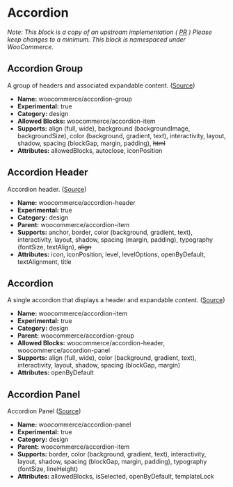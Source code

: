 # Accordion

_Note: This block is a copy of an upstream implementation ( [PR](https://github.com/WordPress/gutenberg/pull/64119) ) Please keep changes to a minimum. This block is namespaced under WooCommerce._

## Accordion Group

A group of headers and associated expandable content. ([Source](woocommerce/woocommerce/tree/trunk/plugins/woocommerce/client/blocks/assets/js/blocks/accordion/accordion-group))

-   **Name:** woocommerce/accordion-group
-   **Experimental:** true
-   **Category:** design
-   **Allowed Blocks:** woocommerce/accordion-item
-   **Supports:** align (full, wide), background (backgroundImage, backgroundSize), color (background, gradient, text), interactivity, layout, shadow, spacing (blockGap, margin, padding), ~~html~~
-   **Attributes:** allowedBlocks, autoclose, iconPosition

## Accordion Header

Accordion header. ([Source](woocommerce/woocommerce/tree/trunk/plugins/woocommerce/client/blocks/assets/js/blocks/accordion/inner-blocks/accordion-header))

-   **Name:** woocommerce/accordion-header
-   **Experimental:** true
-   **Category:** design
-   **Parent:** woocommerce/accordion-item
-   **Supports:** anchor, border, color (background, gradient, text), interactivity, layout, shadow, spacing (margin, padding), typography (fontSize, textAlign), ~~align~~
-   **Attributes:** icon, iconPosition, level, levelOptions, openByDefault, textAlignment, title

## Accordion

A single accordion that displays a header and expandable content. ([Source](woocommerce/woocommerce/tree/trunk/plugins/woocommerce/client/blocks/assets/js/blocks/accordion/inner-blocks/accordion-item))

-   **Name:** woocommerce/accordion-item
-   **Experimental:** true
-   **Category:** design
-   **Parent:** woocommerce/accordion-group
-   **Allowed Blocks:** woocommerce/accordion-header, woocommerce/accordion-panel
-   **Supports:** align (full, wide), color (background, gradient, text), interactivity, layout, shadow, spacing (blockGap, margin)
-   **Attributes:** openByDefault

## Accordion Panel

Accordion Panel ([Source](woocommerce/woocommerce/tree/trunk/plugins/woocommerce/client/blocks/assets/js/blocks/accordion/inner-blocks/accordion-panel))

-   **Name:** woocommerce/accordion-panel
-   **Experimental:** true
-   **Category:** design
-   **Parent:** woocommerce/accordion-item
-   **Supports:** border, color (background, gradient, text), interactivity, layout, shadow, spacing (blockGap, margin, padding), typography (fontSize, lineHeight)
-   **Attributes:** allowedBlocks, isSelected, openByDefault, templateLock
